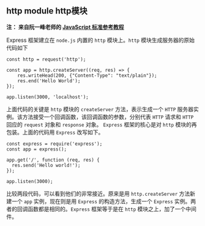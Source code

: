 ## http module http模块

**注： 来自阮一峰老师的 [JavaScript 标准参考教程](https://javascript.ruanyifeng.com/nodejs/express.html#toc2)**

Express 框架建立在 ` node.js ` 内置的 ` http ` 模块上。` http ` 模块生成服务器的原始代码如下

```
const http = request('http');

const app = http.createServer((req, res) => {
    res.writeHead(200, {"Content-Type": "text/plain"});
    res.end('Hello World');
});

app.listen(3000, 'localhost');
```

上面代码的关键是 ` http ` 模块的 ` createServer ` 方法，表示生成一个 ` HTTP ` 服务器实例。该方法接受一个回调函数，该回调函数的参数，分别代表 ` HTTP ` 请求和 ` HTTP ` 回应的 ` request ` 对象和 ` response ` 对象。
` Express ` 框架的核心是对 ` http ` 模块的再包装。上面的代码用 ` Express ` 改写如下。

```
const express = require('express');
const app = express();

app.get('/', function (req, res) {
  res.send('Hello world!');
});

app.listen(3000);
```

比较两段代码，可以看到他们的非常接近。原来是用 ` http.createServer ` 方法新建一个 ` app ` 实例，现在则是用 ` Express ` 的构造方法，生成一个 ` Express ` 实例。两者的回调函数都是相同的。` Express ` 框架等于是在 ` http ` 模块之上，加了一个中间件。
